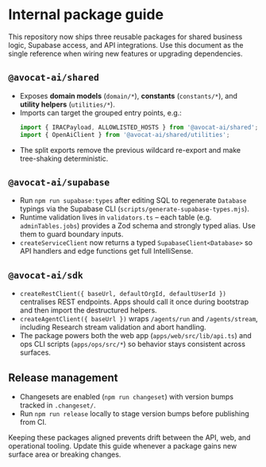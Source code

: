 # Internal package guide

This repository now ships three reusable packages for shared business logic, Supabase access, and API integrations. Use this document as the single reference when wiring new features or upgrading dependencies.

## `@avocat-ai/shared`

* Exposes **domain models** (`domain/*`), **constants** (`constants/*`), and **utility helpers** (`utilities/*`).
* Imports can target the grouped entry points, e.g.:
  ```ts
  import { IRACPayload, ALLOWLISTED_HOSTS } from '@avocat-ai/shared';
  import { OpenAiClient } from '@avocat-ai/shared/utilities';
  ```
* The split exports remove the previous wildcard re-export and make tree-shaking deterministic.

## `@avocat-ai/supabase`

* Run `npm run supabase:types` after editing SQL to regenerate `Database` typings via the Supabase CLI (`scripts/generate-supabase-types.mjs`).
* Runtime validation lives in `validators.ts` – each table (e.g. `adminTables.jobs`) provides a Zod schema and strongly typed alias. Use them to guard boundary inputs.
* `createServiceClient` now returns a typed `SupabaseClient<Database>` so API handlers and edge functions get full IntelliSense.

## `@avocat-ai/sdk`

* `createRestClient({ baseUrl, defaultOrgId, defaultUserId })` centralises REST endpoints. Apps should call it once during bootstrap and then import the destructured helpers.
* `createAgentClient({ baseUrl })` wraps `/agents/run` and `/agents/stream`, including Research stream validation and abort handling.
* The package powers both the web app (`apps/web/src/lib/api.ts`) and ops CLI scripts (`apps/ops/src/*`) so behavior stays consistent across surfaces.

## Release management

* Changesets are enabled (`npm run changeset`) with version bumps tracked in `.changeset/`.
* Run `npm run release` locally to stage version bumps before publishing from CI.

Keeping these packages aligned prevents drift between the API, web, and operational tooling. Update this guide whenever a package gains new surface area or breaking changes.
